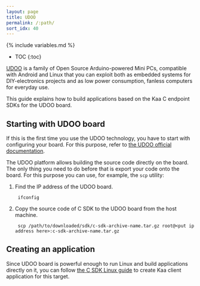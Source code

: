 ```yaml
---
layout: page
title: UDOO
permalink: /:path/
sort_idx: 40
---
```


{% include variables.md %}

* TOC
{:toc}

[UDOO](http://www.udoo.org/) is a family of Open Source Arduino-powered Mini PCs, compatible with Android and Linux that you can exploit both as embedded systems for DIY-electronics projects and as low power consumption, fanless computers for everyday use.

This guide explains how to build applications based on the Kaa C endpoint SDKs for the UDOO board.

## Starting with UDOO board

If this is the first time you use the UDOO technology, you have to start with configuring your board. For this purpose, refer to [the UDOO official documentation](http://www.udoo.org/docs/Introduction/Introduction.html).

The UDOO platform allows building the source code directly on the board. The only thing you need to do before that is export your code onto the board. For this purpose you can use, for example, the `scp` utility:

1. Find the IP address of the UDOO board.

        ifconfig

1. Copy the source code of C SDK to the UDOO board from the host machine.

        scp /path/to/downloaded/sdk/c-sdk-archive-name.tar.gz root@<put ip address here>:c-sdk-archive-name.tar.gz

## Creating an application

Since UDOO board is powerful enough to run Linux and build applications directly on it, you can follow [the C SDK Linux guide]({{root_url}}Programming-guide/Using-Kaa-endpoint-SDKs/C/SDK-Linux/) to create Kaa client application for this target.

